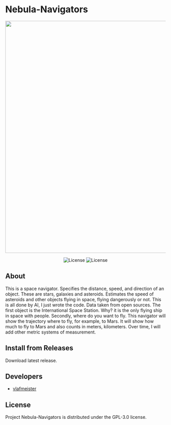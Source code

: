 # Nebula-Navigators

<p align="center">
      <img src="https://i.pinimg.com/564x/20/9e/cf/209ecfddf48b906b19f97f4ee35f32ad.jpg" Project Logo Url" width="726">
</p>

<p align="center">
   <img src="https://img.shields.io/badge/Virsion-v1.0(AGPL--3.0)-blue" alt="License">
   <img src="https://img.shields.io/badge/license-AGPL--3.0-green" alt="License">
</p>

## About

This is a space navigator. Specifies the distance, speed, and direction of an object. These are stars, galaxies and asteroids. Estimates the speed of asteroids and other objects flying in space, flying dangerously or not. This is all done by AI, I just wrote the code. Data taken from open sources.
The first object is the International Space Station. Why? it is the only flying ship in space with people.
Secondly, where do you want to fly.
This navigator will show the trajectory where to fly, for example, to Mars. It will show how much to fly to Mars and also counts in meters, kilometers. Over time, I will add other metric systems of measurement.
                                                                               
                                                                               
## Install from Releases

Download latest release.
                                                                              

## Developers

- [vlafmeister](https://github.com/vlafmeister)

## License

Project Nebula-Navigators is distributed under the GPL-3.0 license.

